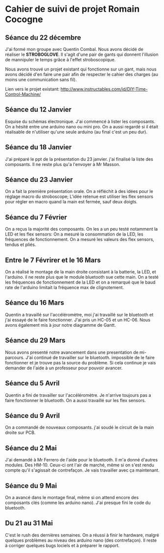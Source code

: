 

# Cahier de suivi de projet Romain Cocogne

## Séance du 22 décembre

J'ai formé mon groupe avec Quentin Combal. Nous avons décidé de réaliser le **STROBOGLOVE**. Il s'agit d'une pair de gants qui donnent l'illusion de mannipuler le temps grâce à l'effet stroboscopique.

Nous avons trouvé un projet existant qui fonctionne sur un gant, mais nous avons décidé d'en faire une pair afin de respecter le cahier des charges (au moins une communication sans fil).

Lien vers le projet existant: http://www.instructables.com/id/DIY-Time-Control-Machine/ 


## Séance du 12 Janvier

Esquise du schémas électronique. J'ai commencé à lister les composants. On a hésité entre une arduino nano ou mini pro. On a aussi regardé si il était réalisable de n'utiliser qu'une seule arduino (au final c'est un peu dur).

## Séance du 18 Janvier

J'ai préparé le ppt de la présentation du 23 janvier. j'ai finalisé la liste des composants. Il ne reste plus qu'a l'envoyer à Mr Masson.

## Séance du 23 Janvier

On a fait la première présentation orale. On a réfléchit à des idées pour le réglage macro du stroboscope; L'idée retenue est utiliser les flex sensors pour régler en macro quand la main est fermée, sauf deux  doigts.


## Séance du 7 Février
On a reçus la majorité des composants.
On les a un peu testé notamment la LED et les flex sensors:
On a mesuré la consommation de la LED, les fréquences de fonctionnement.
On a mesuré les valeurs des flex sensors, tendus et pliés.

## Entre le 7 Févrirer et le 16 Mars
On a réalisé le montage de la main droite consistant à la batterie, la LED, et l'arduino. il ne reste plus que le module bluetooth sue cette main. On a testé les fréquences de fonctionnement de la LED et on a remarqué que le baud rate de l'arduino limitait la fréquence max de clignotement.  

## Séance du 16 Mars 
Quentin a travaillé sur l'accéléromètre, moi j'ai travaillé sur le bluetooth et j'ai essayé de le faire fonctionner. J'ai pris un HC-05 et un HC-06.
Nous avons également mis à jour notre diagramme de Gantt.

## Séance du 29 Mars
Nous avons presenté notre avancement dans une presentation de mi-parcours. J'ai continué de travailler sur le bluetooth. impossible de le faire fonctionner et je trouve pas la source du problème. Si cela continue je vais demander de l'aide à un professeur pour pouvoir avancer.

## Séance du 5 Avril
Quentin a fini de travailler sur l'accéléromètre. Je n'arrive toujours pas a faire fonctionner le bluetooth. On a aussi travaillé sur les flex sensors.

## Séance du 9 Avril
On a commandé de nouveaux composants. j'ai soudé le circuit de la main droite sur PCB. 

## Séance du 2 Mai
J'ai demandé à Mr Ferrero de l'aide pour le bluetooth. Il m'a donné d'autres modules. Des HM-10. Ceux-ci ont l'air de marché, même si on s'est rendu compte qu'il s'agissait de contrefaçon. Je vais travailler avec ça maintenant.

## Séance du 9 Mai
On a avancé dans le montage final, même si on attend encore des composants clés (comme les arduino nano).
J'ai presque fini le code du bluetooth.

## Du 21 au 31 Mai
C'est le rush des dernières semaines. On a réussi à finir le hardware, malgré quelques problèmes au niveau des arduino nano (des contrefaçon). Il reste à corriger quelques bugs lociels et à préparer le rapport.
